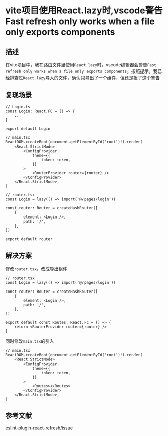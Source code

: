 # vite项目使用React.lazy时,vscode警告Fast refresh only works when a file only exports components

## 描述

在vite项目中，我在路由文件里使用`React.lazy`时，vscode编辑器会警告`Fast refresh only works when a file only exports components`。按照提示，我已经排查过`React.lazy`导入的文件，确认只导出了一个组件，但还是报了这个警告

## 复现场景

```tsx
// Login.ts
const Login: React.FC = () => {
    ...
}

export default Login
```

```tsx
// main.tsx
ReactDOM.createRoot(document.getElementById('root')!).render(
    <React.StrictMode>
        <ConfigProvider
            theme={{
                token: token,
            }}
        >
            <RouterProvider router={router} />
        </ConfigProvider>
    </React.StrictMode>,
)

```

```tsx
// router.tsx
const Login = lazy(() => import('@/pages/login'))

const router: Router = createHashRouter([
    {
        element: <Login />,
        path: '/',
    },
])

export default router
```

## 解决方案

修改`router.tsx`，改成导出组件

```tsx
// router.tsx
const Login = lazy(() => import('@/pages/login'))

const router: Router = createHashRouter([
    {
        element: <Login />,
        path: '/',
    },
])

export default const Routes: React.FC = () => {
    return <RouterProvider router={router} />
}
```

同时修改`main.tsx`的引入

```tsx
// main.tsx
ReactDOM.createRoot(document.getElementById('root')!).render(
    <React.StrictMode>
        <ConfigProvider
            theme={{
                token: token,
            }}
        >
            <Routes></Routes>
        </ConfigProvider>
    </React.StrictMode>,
)
```

## 参考文献

[eslint-plugin-react-refresh/issue](https://github.com/ArnaudBarre/eslint-plugin-react-refresh/issues/25)
